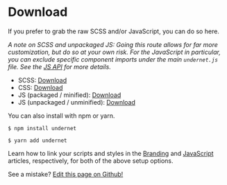 # Download

If you prefer to grab the raw SCSS and/or JavaScript, you can do so here.

*A note on SCSS and unpackaged JS: Going this route allows for far more customization, but do so at your own risk. For the JavaScript in particular, you can exclude specific component imports under the main `undernet.js` file. See the [JS API](/docs/overview/javascript) for more details.*

- SCSS: [Download](https://github.com/geotrev/undernet/raw/master/dist/undernet.scss.zip)
- CSS: [Download](https://github.com/geotrev/undernet/raw/master/dist/undernet.css.zip)
- JS (packaged / minified): [Download](https://github.com/geotrev/undernet/raw/master/dist/undernet.js.zip)
- JS (unpackaged / unminified): [Download](https://github.com/geotrev/undernet/raw/master/dist/undernet.modules.js.zip)

You can also install with npm or yarn.

```shell
$ npm install undernet
```

```shell
$ yarn add undernet
```

Learn how to link your scripts and styles in the [Branding](/docs/overview/branding) and [JavaScript](/docs/overview/javascript) articles, respectively, for both of the above setup options.

See a mistake? [Edit this page on Github!](https://www.github.com/geotrev/undernet/wiki/download)
